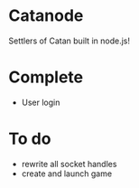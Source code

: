 # Catanode

Settlers of Catan built in node.js!

# Complete

- User login

# To do

- rewrite all socket handles
- create and launch game
